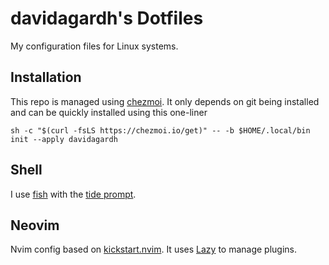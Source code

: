 # davidagardh's Dotfiles

My configuration files for Linux systems.

## Installation

This repo is managed using [chezmoi](https://www.chezmoi.io/). It only depends on git being installed and can be quickly installed using this one-liner

`sh -c "$(curl -fsLS https://chezmoi.io/get)" -- -b $HOME/.local/bin init --apply davidagardh`

## Shell

I use [fish](https://fishshell.com/) with the [tide prompt](https://github.com/IlanCosman/tide).

## Neovim

Nvim config based on [kickstart.nvim](https://github.com/nvim-lua/kickstart.nvim). It uses [Lazy](https://github.com/folke/lazy.nvim) to manage plugins.
